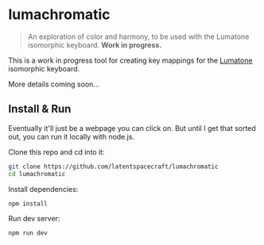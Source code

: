 # lumachromatic

> An exploration of color and harmony, to be used with the Lumatone isomorphic keyboard. **Work in progress.**

This is a work in progress tool for creating key mappings for the [Lumatone](https://lumatone.io) isomorphic keyboard.

More details coming soon...

## Install & Run

Eventually it'll just be a webpage you can click on. But until I get that sorted out, you can run it locally with node.js.

Clone this repo and cd into it:

```bash
git clone https://github.com/latentspacecraft/lumachromatic
cd lumachromatic
```

Install dependencies:

```bash
npm install
```

Run dev server:

```bash
npm run dev
```

